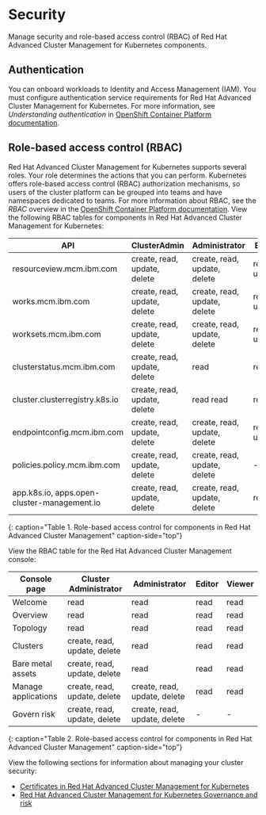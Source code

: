 # Security

Manage security and role-based access control (RBAC) of Red Hat Advanced Cluster Management for Kubernetes components.

## Authentication

You can onboard workloads to Identity and Access Management (IAM). You must configure authentication service requirements for  Red Hat Advanced Cluster Management for Kubernetes. For more information, see _Understanding authentication_ in [OpenShift Container Platform documentation](https://docs.openshift.com/container-platform/4.3/authentication/understanding-authentication.html).

## Role-based access control (RBAC)

Red Hat Advanced Cluster Management for Kubernetes supports several roles. Your role determines the actions that you can perform. Kubernetes offers role-based access control (RBAC) authorization mechanisms, so users of the cluster platform can be grouped into teams and have namespaces dedicated to teams. For more information about RBAC, see the _RBAC_ overview in the [OpenShift Container Platform documentation](https://docs.openshift.com/container-platform/4.3/authentication/using-rbac.html). View the following RBAC tables for components in Red Hat Advanced Cluster Management for Kubernetes:

| API | ClusterAdmin | Administrator | Editor | Viewer |
|-----|--------------|---------------|--------|--------|
|resourceview.mcm.ibm.com 	|create, read, update, delete 	|create, read, update, delete 	|read, update 	|read|
|works.mcm.ibm.com 	|create, read, update, delete 	|create, read, update, delete 	| read, update	| read |
|worksets.mcm.ibm.com 	|create, read, update, delete 	|create, read, update, delete 	| read, update	| read |
|clusterstatus.mcm.ibm.com 	|create, read, update, delete 	| read 	| read |	read |
|cluster.clusterregistry.k8s.io 	|create, read, update, delete 	| read 	 read |	read |
|endpointconfig.mcm.ibm.com 	|create, read, update, delete 	|create, read, update, delete 	| read, update	| read |
| policies.policy.mcm.ibm.com| create, read, update, delete     |create, read, update, delete     | -     | -     |
|app.k8s.io, apps.open-cluster-management.io| create, read, update, delete 	|create, read, update, delete| read	| read |
{: caption="Table 1. Role-based access control for components in Red Hat Advanced Cluster Management" caption-side="top"}

View the RBAC table for the Red Hat Advanced Cluster Management console:

| Console page | Cluster Administrator | Administrator | Editor | Viewer |
|--------|--------------|-------|--------|--------|
|Welcome    | read     | read    | read   | read     |
|Overview 	 | read 	 | read  	 | read	 | read |
|Topology 	 | read 	 | read 	 | read 	 | read |
|Clusters 	 |create, read, update, delete 	 | read 	 | 	read 	 | read |
|Bare metal assets | 	create, read, update, delete 	 | read 	 | read | read |
|Manage applications 	 |create, read, update, delete 	 |create, read, update, delete 	 | read   | read |
|Govern risk 	 |create, read, update, delete 	 |create, read, update, delete 	 |- 	 |- |
{: caption="Table 2. Role-based access control for components in Red Hat Advanced Cluster Management" caption-side="top"}

View the following sections for information about managing your cluster security:

- [Certificates in Red Hat Advanced Cluster Management for Kubernetes](../cert_manager/certificates.md)
- [Red Hat Advanced Cluster Management for Kubernetes Governance and risk](../governance/compliance_intro.md)

